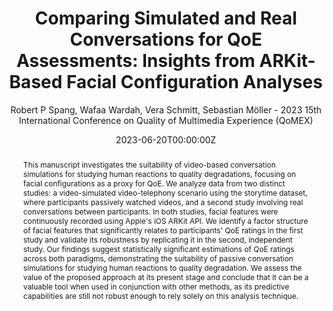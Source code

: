 ---
title: 'Comparing Simulated and Real Conversations for QoE Assessments: Insights from ARKit-Based Facial Configuration Analyses'
subtitle: "Robert P Spang, Wafaa Wardah, Vera Schmitt, Sebastian Möller - 2023 15th International Conference on Quality of Multimedia Experience (QoMEX)"

# Authors
# If you created a profile for a user (e.g. the default `admin` user), write the username (folder name) here
# and it will be replaced with their full name and linked to their profile.
authors:
- Robert P. Spang,
- Wafaa Wardah
- Dr. Vera Schmitt
- Prof. Sebastian Möller

# Author notes (optional)
author_notes: 

date: '2023-06-20T00:00:00Z'
doi: ''

# Schedule page publish date (NOT publication's date).
publishDate: '2017-01-01T00:00:00Z'

# Publication type.
# Accepts a single type but formatted as a YAML list (for Hugo requirements).
# Enter a publication type from the CSL standard.
publication_types: ['paper-conference']

# Publication name and optional abbreviated publication name.
publication: 2023 15th International Conference on Quality of Multimedia Experience
publication_short: QoMEX

abstract: |
    This manuscript investigates the suitability of video-based conversation simulations for studying human reactions to quality degradations, focusing on facial configurations as a proxy for QoE. We analyze data from two distinct studies: a video-simulated video-telephony scenario using the storytime dataset, where participants passively watched videos, and a second study involving real conversations between participants. In both studies, facial features were continuously recorded using Apple's iOS ARKit API. We identify a factor structure of facial features that significantly relates to participants' QoE ratings in the first study and validate its robustness by replicating it in the second, independent study. Our findings suggest statistically significant estimations of QoE ratings across both paradigms, demonstrating the suitability of passive conversation simulations for studying human reactions to quality degradation. We assess the value of the proposed approach at its present stage and conclude that it can be a valuable tool when used in conjunction with other methods, as its predictive capabilities are still not robust enough to rely solely on this analysis technique.
# Summary. An optional shortened abstract.
summary: 

tags: []

# Display this page in the Featured widget?
featured: true

# Custom links (uncomment lines below)
# links:
# - name: Custom Link
#   url: http://example.org

url_pdf: 'https://ieeexplore.ieee.org/abstract/document/10178587/authors#authors'
url_code: ''
url_dataset: ''
url_poster: ''
url_project: ''
url_slides: ''
url_source: ''
url_video: ''

# Featured image
# To use, add an image named `featured.jpg/png` to your page's folder.
image:
  caption: ''
  focal_point: ''
  preview_only: false

# Associated Projects (optional).
#   Associate this publication with one or more of your projects.
#   Simply enter your project's folder or file name without extension.
#   E.g. `internal-project` references `content/project/internal-project/index.md`.
#   Otherwise, set `projects: []`.
projects: []

# Slides (optional).
#   Associate this publication with Markdown slides.
#   Simply enter your slide deck's filename without extension.
#   E.g. `slides: "example"` references `content/slides/example/index.md`.
#   Otherwise, set `slides: ""`.
slides: ""
---